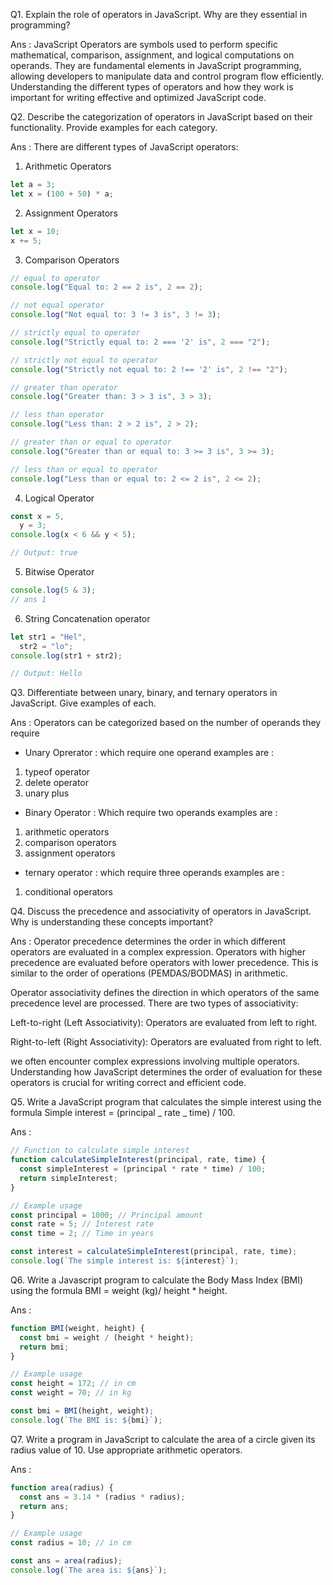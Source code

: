 Q1. Explain the role of operators in JavaScript. Why are they essential in programming?

Ans : JavaScript Operators are symbols used to perform specific mathematical, comparison, assignment, and logical computations on operands. They are fundamental elements in JavaScript programming, allowing developers to manipulate data and control program flow efficiently. Understanding the different types of operators and how they work is important for writing effective and optimized JavaScript code.

Q2. Describe the categorization of operators in JavaScript based on their functionality. Provide examples for
each category.

Ans : There are different types of JavaScript operators:

1. Arithmetic Operators

```javascript
let a = 3;
let x = (100 + 50) * a;
```

2. Assignment Operators

```javascript
let x = 10;
x += 5;
```

3. Comparison Operators

```javascript
// equal to operator
console.log("Equal to: 2 == 2 is", 2 == 2);

// not equal operator
console.log("Not equal to: 3 != 3 is", 3 != 3);

// strictly equal to operator
console.log("Strictly equal to: 2 === '2' is", 2 === "2");

// strictly not equal to operator
console.log("Strictly not equal to: 2 !== '2' is", 2 !== "2");

// greater than operator
console.log("Greater than: 3 > 3 is", 3 > 3);

// less than operator
console.log("Less than: 2 > 2 is", 2 > 2);

// greater than or equal to operator
console.log("Greater than or equal to: 3 >= 3 is", 3 >= 3);

// less than or equal to operator
console.log("Less than or equal to: 2 <= 2 is", 2 <= 2);
```

4. Logical Operator

```javascript
const x = 5,
  y = 3;
console.log(x < 6 && y < 5);

// Output: true
```

5. Bitwise Operator

```javascript
console.log(5 & 3);
// ans 1
```

6. String Concatenation operator

```javascript
let str1 = "Hel",
  str2 = "lo";
console.log(str1 + str2);

// Output: Hello
```

Q3. Differentiate between unary, binary, and ternary operators in JavaScript. Give examples of each.

Ans : Operators can be categorized based on the number of operands they require

- Unary Oprerator : which require one operand
  examples are :

1. typeof operator
2. delete operator
3. unary plus

- Binary Operator : Which require two operands
  examples are :

1. arithmetic operators
2. comparison operators
3. assignment operators

- ternary operator : which require three operands
  examples are :

1. conditional operators

Q4. Discuss the precedence and associativity of operators in JavaScript. Why is understanding these concepts
important?

Ans : Operator precedence determines the order in which different operators are evaluated in a complex expression. Operators with higher precedence are evaluated before operators with lower precedence. This is similar to the order of operations (PEMDAS/BODMAS) in arithmetic.

Operator associativity defines the direction in which operators of the same precedence level are processed. There are two types of associativity:

Left-to-right (Left Associativity): Operators are evaluated from left to right.

Right-to-left (Right Associativity): Operators are evaluated from right to left.

we often encounter complex expressions involving multiple operators. Understanding how JavaScript determines the order of evaluation for these operators is crucial for writing correct and efficient code.

Q5. Write a JavaScript program that calculates the simple interest using the formula Simple interest =
(principal _ rate _ time) / 100.

Ans :

```javascript
// Function to calculate simple interest
function calculateSimpleInterest(principal, rate, time) {
  const simpleInterest = (principal * rate * time) / 100;
  return simpleInterest;
}

// Example usage
const principal = 1000; // Principal amount
const rate = 5; // Interest rate
const time = 2; // Time in years

const interest = calculateSimpleInterest(principal, rate, time);
console.log(`The simple interest is: ${interest}`);
```

Q6. Write a Javascript program to calculate the Body Mass Index (BMI) using the formula BMI = weight (kg)/
height \* height.

Ans :

```javascript
function BMI(weight, height) {
  const bmi = weight / (height * height);
  return bmi;
}

// Example usage
const height = 172; // in cm
const weight = 70; // in kg

const bmi = BMI(height, weight);
console.log(`The BMI is: ${bmi}`);
```

Q7. Write a program in JavaScript to calculate the area of a circle given its radius value of 10. Use appropriate
arithmetic operators.

Ans :

```javascript
function area(radius) {
  const ans = 3.14 * (radius * radius);
  return ans;
}

// Example usage
const radius = 10; // in cm

const ans = area(radius);
console.log(`The area is: ${ans}`);
```
